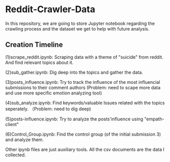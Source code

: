 # Reddit-Crawler-Data
In this repository, we are going to store Jupyter notebook regarding the crawling process and the dataset we get to help with future analysis.  
## Creation Timeline 
(1)scrape_reddit.ipynb: Scraping data with a theme of "suicide" from reddit. And find relevant topics about it.

(2)sub_gather.ipynb: Dig deep into the topics and gather the data.   

(3)posts_influence.ipynb: Try to track the influence of the most influencial submissions to their comment authors (Problem: need to scape more data and use more specific emotion analyzing tool)   

(4)sub_analyze.ipynb: Find keywords/valuable Issues related with the topics seperately. （Problem: need to dig deep) 

(5)posts-influence.ipynb: Try to analyze the posts'influence using "empath-client"

(6)Control_Group.ipynb: Find the control group (of the initial submission 3) and analyze them.

Other ipynb files are just auxiliary tools.
All the csv documents are the data I collected.
